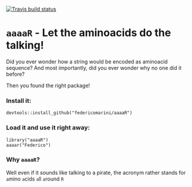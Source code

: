 [![Travis build status](https://travis-ci.org/federicomarini/aaaaR.svg?branch=master)](https://travis-ci.org/federicomarini/aaaaR)

# `aaaaR` - Let the aminoacids do the talking!

Did you ever wonder how a string would be encoded as aminoacid sequence? And most
importantly, did you ever wonder why no one did it before?

Then you found the right package!


### Install it:

```
devtools::install_github("federicomarini/aaaaR")
```

### Load it and use it right away:

```
library("aaaaR")
aaaar("Federico")
```

### Why `aaaaR`?

Well even if it sounds like talking to a pirate, the acronym rather stands for 
`a`mino `a`cids `a`ll `a`round `R`

